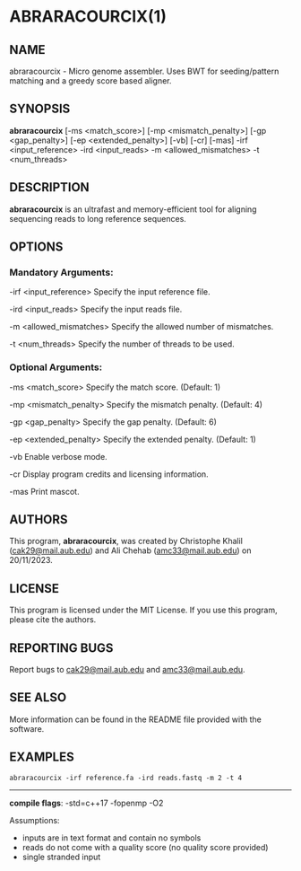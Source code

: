 # ABRARACOURCIX(1) 

## NAME
   abraracourcix - Micro genome assembler.
   Uses BWT for seeding/pattern matching and a greedy score based aligner.

## SYNOPSIS
   **abraracourcix** [-ms <match_score>] [-mp <mismatch_penalty>] [-gp <gap_penalty>] [-ep <extended_penalty>] [-vb] [-cr] [-mas] -irf <input_reference> -ird <input_reads> -m <allowed_mismatches> -t <num_threads>

## DESCRIPTION
   **abraracourcix** is an ultrafast and memory-efficient tool for aligning sequencing reads to long reference sequences.

## OPTIONS
   ### Mandatory Arguments:
   -irf <input_reference>
          Specify the input reference file.

   -ird <input_reads>
          Specify the input reads file.

   -m <allowed_mismatches>
          Specify the allowed number of mismatches.

   -t <num_threads>
          Specify the number of threads to be used.

   ### Optional Arguments:
   -ms <match_score>
          Specify the match score. (Default: 1)

   -mp <mismatch_penalty>
          Specify the mismatch penalty. (Default: 4)

   -gp <gap_penalty>
          Specify the gap penalty. (Default: 6)

   -ep <extended_penalty>
          Specify the extended penalty. (Default: 1)

   -vb
          Enable verbose mode.

   -cr
          Display program credits and licensing information.

   -mas
          Print mascot.

## AUTHORS
   This program, **abraracourcix**, was created by Christophe Khalil (cak29@mail.aub.edu) and Ali Chehab (amc33@mail.aub.edu) on 20/11/2023.

## LICENSE
   This program is licensed under the MIT License. If you use this program, please cite the authors.

## REPORTING BUGS
   Report bugs to cak29@mail.aub.edu and amc33@mail.aub.edu.

## SEE ALSO
   More information can be found in the README file provided with the software.

## EXAMPLES
   ```
   abraracourcix -irf reference.fa -ird reads.fastq -m 2 -t 4
   ```
---

**compile flags**:
-std=c++17 -fopenmp -O2

Assumptions:
- inputs are in text format and contain no symbols
- reads do not come with a quality score (no quality score provided)
- single stranded input
